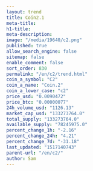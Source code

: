 ```yaml
---
layout: trend
title: Coin2.1
meta-title: 
h1-title: 
meta-description: 
image: "/media/19640/c2.png"
published: true
allow_search_engine: false
sitemap: false
enable_comment: false
sort_order: 830
permalink: "/en/c2/trend.html"
coin_a_symbol: "C2"
coin_a_name: "Coin.2"
coin_a_lower_case: "c2"
price_usd: "0.0090472"
price_btc: "0.00000077"
24h_volume_usd: "1126.13"
market_cap_usd: "133273764.0"
total_supply: "133273764.0"
available_supply: "78245975.0"
percent_change_1h: "-2.16"
percent_change_24h: "4.21"
percent_change_7d: "-31.18"
last_updated: "1517140743"
parent-url: "/en/c2/"
author: Sam
---
```


